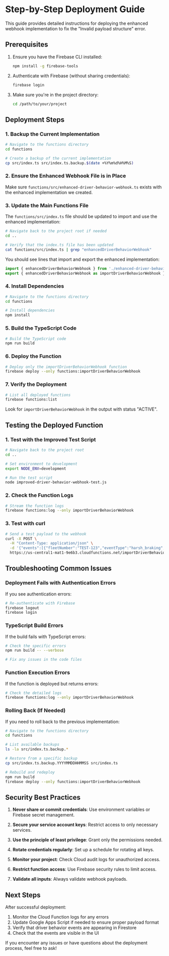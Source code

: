 # Step-by-Step Deployment Guide

This guide provides detailed instructions for deploying the enhanced webhook implementation to fix the "Invalid payload structure" error.

## Prerequisites

1. Ensure you have the Firebase CLI installed:
   ```bash
   npm install -g firebase-tools
   ```

2. Authenticate with Firebase (without sharing credentials):
   ```bash
   firebase login
   ```

3. Make sure you're in the project directory:
   ```bash
   cd /path/to/your/project
   ```

## Deployment Steps

### 1. Backup the Current Implementation

```bash
# Navigate to the functions directory
cd functions

# Create a backup of the current implementation
cp src/index.ts src/index.ts.backup.$(date +%Y%m%d%H%M%S)
```

### 2. Ensure the Enhanced Webhook File is in Place

Make sure `functions/src/enhanced-driver-behavior-webhook.ts` exists with the enhanced implementation we created.

### 3. Update the Main Functions File

The `functions/src/index.ts` file should be updated to import and use the enhanced implementation:

```bash
# Navigate back to the project root if needed
cd ..

# Verify that the index.ts file has been updated
cat functions/src/index.ts | grep "enhancedDriverBehaviorWebhook"
```

You should see lines that import and export the enhanced implementation:
```typescript
import { enhancedDriverBehaviorWebhook } from './enhanced-driver-behavior-webhook';
export { enhancedDriverBehaviorWebhook as importDriverBehaviorWebhook };
```

### 4. Install Dependencies

```bash
# Navigate to the functions directory
cd functions

# Install dependencies
npm install
```

### 5. Build the TypeScript Code

```bash
# Build the TypeScript code
npm run build
```

### 6. Deploy the Function

```bash
# Deploy only the importDriverBehaviorWebhook function
firebase deploy --only functions:importDriverBehaviorWebhook
```

### 7. Verify the Deployment

```bash
# List all deployed functions
firebase functions:list
```

Look for `importDriverBehaviorWebhook` in the output with status "ACTIVE".

## Testing the Deployed Function

### 1. Test with the Improved Test Script

```bash
# Navigate back to the project root
cd ..

# Set environment to development
export NODE_ENV=development

# Run the test script
node improved-driver-behavior-webhook-test.js
```

### 2. Check the Function Logs

```bash
# Stream the function logs
firebase functions:log --only importDriverBehaviorWebhook
```

### 3. Test with curl

```bash
# Send a test payload to the webhook
curl -X POST \
  -H "Content-Type: application/json" \
  -d '{"events":[{"fleetNumber":"TEST-123","eventType":"harsh_braking","eventTime":"2025-07-01T08:00:00.000Z"}]}' \
  https://us-central1-mat1-9e6b3.cloudfunctions.net/importDriverBehaviorWebhook
```

## Troubleshooting Common Issues

### Deployment Fails with Authentication Errors

If you see authentication errors:

```bash
# Re-authenticate with Firebase
firebase logout
firebase login
```

### TypeScript Build Errors

If the build fails with TypeScript errors:

```bash
# Check the specific errors
npm run build -- --verbose

# Fix any issues in the code files
```

### Function Execution Errors

If the function is deployed but returns errors:

```bash
# Check the detailed logs
firebase functions:log --only importDriverBehaviorWebhook
```

### Rolling Back (If Needed)

If you need to roll back to the previous implementation:

```bash
# Navigate to the functions directory
cd functions

# List available backups
ls -la src/index.ts.backup.*

# Restore from a specific backup
cp src/index.ts.backup.YYYYMMDDHHMMSS src/index.ts

# Rebuild and redeploy
npm run build
firebase deploy --only functions:importDriverBehaviorWebhook
```

## Security Best Practices

1. **Never share or commit credentials**: Use environment variables or Firebase secret management.

2. **Secure your service account keys**: Restrict access to only necessary services.

3. **Use the principle of least privilege**: Grant only the permissions needed.

4. **Rotate credentials regularly**: Set up a schedule for rotating all keys.

5. **Monitor your project**: Check Cloud audit logs for unauthorized access.

6. **Restrict function access**: Use Firebase security rules to limit access.

7. **Validate all inputs**: Always validate webhook payloads.

## Next Steps

After successful deployment:

1. Monitor the Cloud Function logs for any errors
2. Update Google Apps Script if needed to ensure proper payload format
3. Verify that driver behavior events are appearing in Firestore
4. Check that the events are visible in the UI

If you encounter any issues or have questions about the deployment process, feel free to ask!
